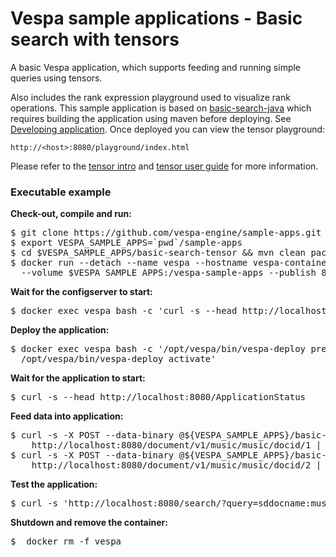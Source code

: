 <!-- Copyright 2017 Yahoo Holdings. Licensed under the terms of the Apache 2.0 license. See LICENSE in the project root. -->
# Vespa sample applications - Basic search with tensors

A basic Vespa application, which supports feeding and running simple queries
using tensors.

Also includes the rank expression playground used to visualize rank operations. This sample application is based on [basic-search-java](https://github.com/vespa-engine/sample-apps/tree/master/basic-search-java) which requires building the application using maven before deploying. See [Developing application](http://docs.vespa.ai/documentation/jdisc/developing-applications.html). Once deployed you can view the tensor playground:

    http://<host>:8080/playground/index.html

Please refer to the
[tensor intro](http://docs.vespa.ai/documentation/tensor-intro.html)
and
[tensor user guide](http://docs.vespa.ai/documentation/tensor-user-guide.html)
for more information.


### Executable example
**Check-out, compile and run:**
<pre data-test="exec">
$ git clone https://github.com/vespa-engine/sample-apps.git
$ export VESPA_SAMPLE_APPS=`pwd`/sample-apps
$ cd $VESPA_SAMPLE_APPS/basic-search-tensor &amp;&amp; mvn clean package
$ docker run --detach --name vespa --hostname vespa-container --privileged \
  --volume $VESPA_SAMPLE_APPS:/vespa-sample-apps --publish 8080:8080 vespaengine/vespa
</pre>
**Wait for the configserver to start:**
<pre data-test="exec" data-test-wait-for="200 OK">
$ docker exec vespa bash -c 'curl -s --head http://localhost:19071/ApplicationStatus'
</pre>
**Deploy the application:**
<pre data-test="exec">
$ docker exec vespa bash -c '/opt/vespa/bin/vespa-deploy prepare /vespa-sample-apps/basic-search-tensor/target/application.zip && \
  /opt/vespa/bin/vespa-deploy activate'
</pre>
**Wait for the application to start:**
<pre data-test="exec" data-test-wait-for="200 OK">
$ curl -s --head http://localhost:8080/ApplicationStatus
</pre>
**Feed data into application:**
<pre data-test="exec">
$ curl -s -X POST --data-binary @${VESPA_SAMPLE_APPS}/basic-search-tensor/music-data-1.json \
    http://localhost:8080/document/v1/music/music/docid/1 | python -m json.tool
$ curl -s -X POST --data-binary @${VESPA_SAMPLE_APPS}/basic-search-tensor/music-data-2.json \
    http://localhost:8080/document/v1/music/music/docid/2 | python -m json.tool
</pre>
**Test the application:**
<pre data-test="exec" data-test-assert-contains="Michael Jackson">
$ curl -s 'http://localhost:8080/search/?query=sddocname:music&amp;tensor=%7B%7Bx%3A0%7D%3A1.0%2C%7Bx%3A1%7D%3A2.0%2C%7Bx%3A2%7D%3A3.0%2C%7Bx%3A3%7D%3A5.0%7D' | python -m json.tool
</pre>
**Shutdown and remove the container:**
<pre data-test="after">
$  docker rm -f vespa
</pre>
